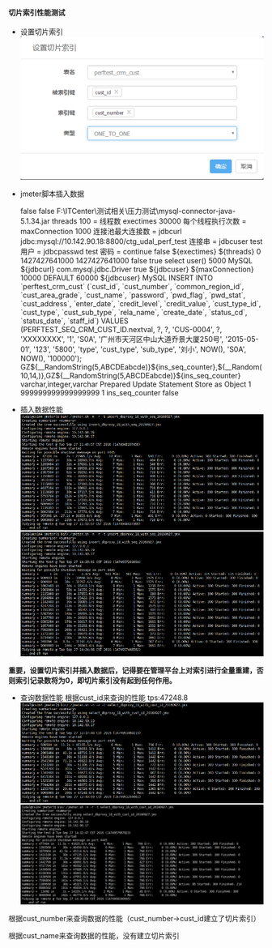 #### 切片索引性能测试

* 设置切片索引
  ![](/assets/QQ截图20160927112711.png)

* jmeter脚本插入数据


    <?xml version="1.0" encoding="UTF-8"?>
    <jmeterTestPlan version="1.2" properties="2.9" jmeter="3.0 r1743807">
      <hashTree>
        <TestPlan guiclass="TestPlanGui" testclass="TestPlan" testname="全局序列插入测试" enabled="true">
          <stringProp name="TestPlan.comments"></stringProp>
          <boolProp name="TestPlan.functional_mode">false</boolProp>
          <boolProp name="TestPlan.serialize_threadgroups">false</boolProp>
          <elementProp name="TestPlan.user_defined_variables" elementType="Arguments" guiclass="ArgumentsPanel" testclass="Arguments" testname="用户定义的变量" enabled="true">
            <collectionProp name="Arguments.arguments"/>
          </elementProp>
          <stringProp name="TestPlan.user_define_classpath">F:\ITCenter\测试相关\压力测试\mysql-connector-java-5.1.34.jar</stringProp>
        </TestPlan>
        <hashTree>
          <Arguments guiclass="ArgumentsPanel" testclass="Arguments" testname="vari" enabled="true">
            <collectionProp name="Arguments.arguments">
              <elementProp name="threads" elementType="Argument">
                <stringProp name="Argument.name">threads</stringProp>
                <stringProp name="Argument.value">100</stringProp>
                <stringProp name="Argument.metadata">=</stringProp>
                <stringProp name="Argument.desc">线程数</stringProp>
              </elementProp>
              <elementProp name="exectimes" elementType="Argument">
                <stringProp name="Argument.name">exectimes</stringProp>
                <stringProp name="Argument.value">30000</stringProp>
                <stringProp name="Argument.desc">每个线程执行次数</stringProp>
                <stringProp name="Argument.metadata">=</stringProp>
              </elementProp>
              <elementProp name="maxConnection" elementType="Argument">
                <stringProp name="Argument.name">maxConnection</stringProp>
                <stringProp name="Argument.value">1000</stringProp>
                <stringProp name="Argument.desc">连接池最大连接数</stringProp>
                <stringProp name="Argument.metadata">=</stringProp>
              </elementProp>
              <elementProp name="jdbcurl" elementType="Argument">
                <stringProp name="Argument.name">jdbcurl</stringProp>
                <stringProp name="Argument.value">jdbc:mysql://10.142.90.18:8800/ctg_udal_perf_test</stringProp>
                <stringProp name="Argument.desc">连接串</stringProp>
                <stringProp name="Argument.metadata">=</stringProp>
              </elementProp>
              <elementProp name="jdbcuser" elementType="Argument">
                <stringProp name="Argument.name">jdbcuser</stringProp>
                <stringProp name="Argument.value">test</stringProp>
                <stringProp name="Argument.desc">用户</stringProp>
                <stringProp name="Argument.metadata">=</stringProp>
              </elementProp>
              <elementProp name="jdbcpasswd" elementType="Argument">
                <stringProp name="Argument.name">jdbcpasswd</stringProp>
                <stringProp name="Argument.value">test</stringProp>
                <stringProp name="Argument.desc">密码</stringProp>
                <stringProp name="Argument.metadata">=</stringProp>
              </elementProp>
            </collectionProp>
          </Arguments>
          <hashTree/>
          <ThreadGroup guiclass="ThreadGroupGui" testclass="ThreadGroup" testname="线程组" enabled="true">
            <stringProp name="ThreadGroup.on_sample_error">continue</stringProp>
            <elementProp name="ThreadGroup.main_controller" elementType="LoopController" guiclass="LoopControlPanel" testclass="LoopController" testname="循环控制器" enabled="true">
              <boolProp name="LoopController.continue_forever">false</boolProp>
              <stringProp name="LoopController.loops">${exectimes}</stringProp>
            </elementProp>
            <stringProp name="ThreadGroup.num_threads">${threads}</stringProp>
            <stringProp name="ThreadGroup.ramp_time">0</stringProp>
            <longProp name="ThreadGroup.start_time">1427427641000</longProp>
            <longProp name="ThreadGroup.end_time">1427427641000</longProp>
            <boolProp name="ThreadGroup.scheduler">false</boolProp>
            <stringProp name="ThreadGroup.duration"></stringProp>
            <stringProp name="ThreadGroup.delay"></stringProp>
          </ThreadGroup>
          <hashTree>
            <JDBCDataSource guiclass="TestBeanGUI" testclass="JDBCDataSource" testname="JDBC Connection Configuration" enabled="true">
              <boolProp name="autocommit">true</boolProp>
              <stringProp name="checkQuery">select user()</stringProp>
              <stringProp name="connectionAge">5000</stringProp>
              <stringProp name="dataSource">MySQL</stringProp>
              <stringProp name="dbUrl">${jdbcurl}</stringProp>
              <stringProp name="driver">com.mysql.jdbc.Driver</stringProp>
              <boolProp name="keepAlive">true</boolProp>
              <stringProp name="password">${jdbcuser}</stringProp>
              <stringProp name="poolMax">${maxConnection}</stringProp>
              <stringProp name="timeout">10000</stringProp>
              <stringProp name="transactionIsolation">DEFAULT</stringProp>
              <stringProp name="trimInterval">60000</stringProp>
              <stringProp name="username">${jdbcuser}</stringProp>
            </JDBCDataSource>
            <hashTree/>
            <JDBCSampler guiclass="TestBeanGUI" testclass="JDBCSampler" testname="insertBySeqRequest" enabled="true">
              <stringProp name="dataSource">MySQL</stringProp>
              <stringProp name="query">INSERT INTO `perftest_crm_cust`
                (`cust_id`,
                 `cust_number`,
                 `common_region_id`,
                 `cust_area_grade`,
                 `cust_name`,
                 `password`,
                 `pwd_flag`,
                 `pwd_stat`,
                 `cust_address`,
                 `enter_date`,
                 `credit_level`,
                 `credit_value`,
                 `cust_type_id`,
                 `cust_type`,
                 `cust_sub_type`,
                 `rela_name`,
                 `create_date`,
                 `status_cd`,
                 `status_date`,
                 `staff_id`)
    VALUES (PERFTEST_SEQ_CRM_CUST_ID.nextval,
            ?,
            ?,
            &apos;CUS-0004&apos;,
            ?,
            &apos;XXXXXXXX&apos;,
            &apos;1&apos;,
            &apos;S0A&apos;,
            &apos;广州市天河区中山大道乔景大厦250号&apos;,
            &apos;2015-05-01&apos;,
            &apos;123&apos;,
            &apos;5800&apos;,
            &apos;type&apos;,
            &apos;cust_type&apos;,
            &apos;sub_type&apos;,
            &apos;刘小&apos;,
            NOW(),
            &apos;S0A&apos;,
             NOW(),
            &apos;100000&apos;);</stringProp>
              <stringProp name="queryArguments">GZ${__RandomString(5,ABCDEabcde)}${ins_seq_counter},${__Random(10,14,)},GZ${__RandomString(5,ABCDEabcde)}${ins_seq_counter}</stringProp>
              <stringProp name="queryArgumentsTypes">varchar,integer,varchar</stringProp>
              <stringProp name="queryTimeout"></stringProp>
              <stringProp name="queryType">Prepared Update Statement</stringProp>
              <stringProp name="resultSetHandler">Store as Object</stringProp>
              <stringProp name="resultVariable"></stringProp>
              <stringProp name="variableNames"></stringProp>
            </JDBCSampler>
            <hashTree>
              <CounterConfig guiclass="CounterConfigGui" testclass="CounterConfig" testname="insIdCreater" enabled="true">
                <stringProp name="CounterConfig.start">1</stringProp>
                <stringProp name="CounterConfig.end">999999999999999999</stringProp>
                <stringProp name="CounterConfig.incr">1</stringProp>
                <stringProp name="CounterConfig.name">ins_seq_counter</stringProp>
                <stringProp name="CounterConfig.format"></stringProp>
                <boolProp name="CounterConfig.per_user">false</boolProp>
              </CounterConfig>
              <hashTree/>
            </hashTree>
          </hashTree>
        </hashTree>
      </hashTree>
    </jmeterTestPlan>

* 插入数据性能
  ![](/assets/QQ截图20160927115605.png)
  ![](/assets/QQ截图20160927142709.png)

**重要，设置切片索引并插入数据后，记得要在管理平台上对索引进行全量重建，否则索引记录数将为0，即切片索引没有起到任何作用。**

* 查询数据性能
  根据cust\_id来查询的性能  tps:47248.8
  ![](/assets/QQ截图20160927124224.png)
  ![](/assets/QQ截图20160927143621.png)

根据cust\_number来查询数据的性能（cust\_number-&gt;cust\_id建立了切片索引）

根据cust\_name来查询数据的性能，没有建立切片索引

